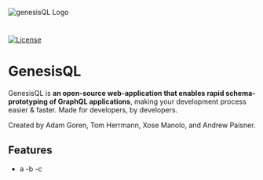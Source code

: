 ![genesisQL Logo](https://github.com/oslabs-beta/genesisQL/blob/dev/public/genesisCrop.png?raw=true)

#
[![License](http://img.shields.io/:license-mit-blue.svg?style=flat-square)](http://badges.mit-license.org)

# GenesisQL
GenesisQL is **an open-source web-application that enables rapid schema-prototyping of GraphQL applications**, making your development process easier & faster. Made for developers, by developers.

Created by Adam Goren, Tom Herrmann, Xose Manolo, and Andrew Paisner.

## Features
- a
-b
-c
